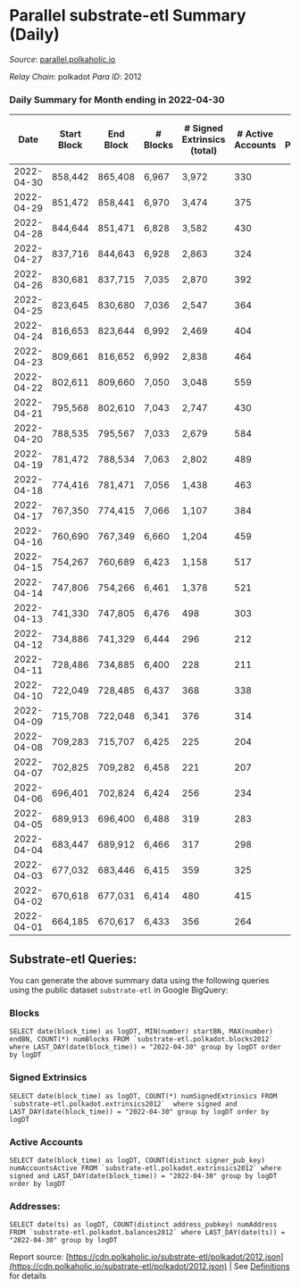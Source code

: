 # Parallel substrate-etl Summary (Daily)

_Source_: [parallel.polkaholic.io](https://parallel.polkaholic.io)

*Relay Chain*: polkadot
*Para ID*: 2012



### Daily Summary for Month ending in 2022-04-30


| Date | Start Block | End Block | # Blocks | # Signed Extrinsics (total) | # Active Accounts | # Passive | # New | # Addresses with Balances | # Events | # Transfers | # XCM Transfers In | # XCM Transfers Out |
| ---- | ----------- | --------- | -------- | --------------------------- | ----------------- | --------- | ----- | ------------------------- | -------- | ----------- | ------------------ | ------------------- |
| 2022-04-30 | 858,442 | 865,408 | 6,967  | 3,972 | 330 |  |  | 36,783 | 37,784 | 6,741 ($81,122.00) |   |   |
| 2022-04-29 | 851,472 | 858,441 | 6,970  | 3,474 | 375 |  |  |  | 36,416 | 7,160 ($135,299.04) |   |   |
| 2022-04-28 | 844,644 | 851,471 | 6,828  | 3,582 | 430 |  |  | 36,779 | 37,049 | 7,246 ($2,864,033.60) |   |   |
| 2022-04-27 | 837,716 | 844,643 | 6,928  | 2,863 | 324 |  |  | 36,777 | 34,473 | 7,471 ($644,450.51) |   |   |
| 2022-04-26 | 830,681 | 837,715 | 7,035  | 2,870 | 392 |  |  | 36,775 | 35,172 | 7,683 ($258,865.23) |   |   |
| 2022-04-25 | 823,645 | 830,680 | 7,036  | 2,547 | 364 |  |  | 36,773 | 31,973 | 6,490 ($382,129.95) |   |   |
| 2022-04-24 | 816,653 | 823,644 | 6,992  | 2,469 | 404 |  |  | 36,762 | 31,103 | 6,266 ($51,581.98) |   |   |
| 2022-04-23 | 809,661 | 816,652 | 6,992  | 2,838 | 464 |  |  | 36,759 | 33,642 | 6,809 ($172,337.86) |   |   |
| 2022-04-22 | 802,611 | 809,660 | 7,050  | 3,048 | 559 |  |  | 36,753 | 34,678 | 6,850 ($105,876.21) |   |   |
| 2022-04-21 | 795,568 | 802,610 | 7,043  | 2,747 | 430 |  |  | 36,746 | 33,023 | 6,697 ($2,140,734.20) |   |   |
| 2022-04-20 | 788,535 | 795,567 | 7,033  | 2,679 | 584 |  |  |  | 33,022 | 6,738 ($120,199.63) |   |   |
| 2022-04-19 | 781,472 | 788,534 | 7,063  | 2,802 | 489 |  |  | 36,737 | 37,887 | 6,984 ($155,656.27) |   |   |
| 2022-04-18 | 774,416 | 781,471 | 7,056  | 1,438 | 463 |  |  | 36,390 | 28,373 | 7,006 ($252,540.12) |   |   |
| 2022-04-17 | 767,350 | 774,415 | 7,066  | 1,107 | 384 |  |  | 36,379 | 26,929 | 6,846 ($501,148.87) |   |   |
| 2022-04-16 | 760,690 | 767,349 | 6,660  | 1,204 | 459 |  |  | 36,370 | 26,225 | 6,699 ($192,343.33) |   |   |
| 2022-04-15 | 754,267 | 760,689 | 6,423  | 1,158 | 517 |  |  | 36,367 | 25,439 | 6,490 ($100,830.12) |   |   |
| 2022-04-14 | 747,806 | 754,266 | 6,461  | 1,378 | 521 |  |  | 36,359 | 26,426 | 6,403 ($1,754,721.26) |   |   |
| 2022-04-13 | 741,330 | 747,805 | 6,476  | 498 | 303 |  |  | 36,358 | 20,981 | 5,383 ($714,466.89) |   |   |
| 2022-04-12 | 734,886 | 741,329 | 6,444  | 296 | 212 |  |  | 36,355 | 18,876 | 4,393 ($749,417.80) |   |   |
| 2022-04-11 | 728,486 | 734,885 | 6,400  | 228 | 211 |  |  | 36,349 | 17,864 | 3,820 ($2,600,609.20) |   |   |
| 2022-04-10 | 722,049 | 728,485 | 6,437  | 368 | 338 |  |  | 36,348 | 19,558 | 4,726 ($920,200.94) |   |   |
| 2022-04-09 | 715,708 | 722,048 | 6,341  | 376 | 314 |  |  | 36,347 | 21,476 | 5,198 ($238,715.76) |   |   |
| 2022-04-08 | 709,283 | 715,707 | 6,425  | 225 | 204 |  |  | 36,345 | 16,730 | 2,759 ($49.46) |   |   |
| 2022-04-07 | 702,825 | 709,282 | 6,458  | 221 | 207 |  |  | 36,341 | 16,709 | 2,692 ($11,481.13) |   |   |
| 2022-04-06 | 696,401 | 702,824 | 6,424  | 256 | 234 |  |  | 36,338 | 16,870 | 2,750 ($5.37) |   |   |
| 2022-04-05 | 689,913 | 696,400 | 6,488  | 319 | 283 |  |  |  | 17,565 | 2,988 ($37.78) |   |   |
| 2022-04-04 | 683,447 | 689,912 | 6,466  | 317 | 298 |  |  | 36,327 | 17,494 | 2,983 ($55.78) |   |   |
| 2022-04-03 | 677,032 | 683,446 | 6,415  | 359 | 325 |  |  | 36,325 | 17,707 | 3,091 ($63.74) |   |   |
| 2022-04-02 | 670,618 | 677,031 | 6,414  | 480 | 415 |  |  | 36,322 | 19,735 | 3,116 ($2,453.62) |   |   |
| 2022-04-01 | 664,185 | 670,617 | 6,433  | 356 | 264 |  |  | 36,316 | 24,789 | 2,909 ($2,899.47) |   |   |

## Substrate-etl Queries:
You can generate the above summary data using the following queries using the public dataset `substrate-etl` in Google BigQuery:


### Blocks
```
SELECT date(block_time) as logDT, MIN(number) startBN, MAX(number) endBN, COUNT(*) numBlocks FROM `substrate-etl.polkadot.blocks2012`  where LAST_DAY(date(block_time)) = "2022-04-30" group by logDT order by logDT
```


### Signed Extrinsics
```
SELECT date(block_time) as logDT, COUNT(*) numSignedExtrinsics FROM `substrate-etl.polkadot.extrinsics2012`  where signed and LAST_DAY(date(block_time)) = "2022-04-30" group by logDT order by logDT
```


### Active Accounts
```
SELECT date(block_time) as logDT, COUNT(distinct signer_pub_key) numAccountsActive FROM `substrate-etl.polkadot.extrinsics2012` where signed and LAST_DAY(date(block_time)) = "2022-04-30" group by logDT order by logDT
```


### Addresses:
```
SELECT date(ts) as logDT, COUNT(distinct address_pubkey) numAddress FROM `substrate-etl.polkadot.balances2012` where LAST_DAY(date(ts)) = "2022-04-30" group by logDT
```



Report source: [https://cdn.polkaholic.io/substrate-etl/polkadot/2012.json](https://cdn.polkaholic.io/substrate-etl/polkadot/2012.json) | See [Definitions](/DEFINITIONS.md) for details
